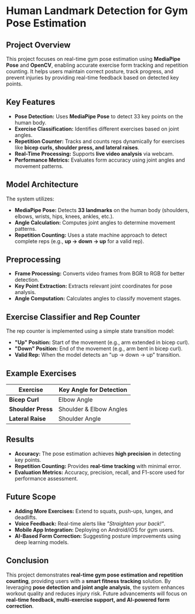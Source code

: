 # Human Landmark Detection for Gym Pose Estimation

## Project Overview
This project focuses on real-time gym pose estimation using **MediaPipe Pose** and **OpenCV**, enabling accurate exercise form tracking and repetition counting. It helps users maintain correct posture, track progress, and prevent injuries by providing real-time feedback based on detected key points.

## Key Features
- **Pose Detection:** Uses **MediaPipe Pose** to detect 33 key points on the human body.
- **Exercise Classification:** Identifies different exercises based on joint angles.
- **Repetition Counter:** Tracks and counts reps dynamically for exercises like **bicep curls, shoulder press, and lateral raises**.
- **Real-Time Processing:** Supports **live video analysis** via webcam.
- **Performance Metrics:** Evaluates form accuracy using joint angles and movement patterns.

## Model Architecture
The system utilizes:
- **MediaPipe Pose:** Detects **33 landmarks** on the human body (shoulders, elbows, wrists, hips, knees, ankles, etc.).
- **Angle Calculation:** Computes joint angles to determine movement patterns.
- **Repetition Counting:** Uses a state machine approach to detect complete reps (e.g., **up → down → up** for a valid rep).

## Preprocessing
- **Frame Processing:** Converts video frames from BGR to RGB for better detection.
- **Key Point Extraction:** Extracts relevant joint coordinates for pose analysis.
- **Angle Computation:** Calculates angles to classify movement stages.

## Exercise Classifier and Rep Counter
The rep counter is implemented using a simple state transition model:
- **"Up" Position:** Start of the movement (e.g., arm extended in bicep curl).
- **"Down" Position:** End of the movement (e.g., arm bent in bicep curl).
- **Valid Rep:** When the model detects an "up → down → up" transition.

## Example Exercises
| Exercise           | Key Angle for Detection |
|--------------------|-------------------------|
| **Bicep Curl**     | Elbow Angle             |
| **Shoulder Press** | Shoulder & Elbow Angles |
| **Lateral Raise**  | Shoulder Angle          |

## Results
- **Accuracy:** The pose estimation achieves **high precision** in detecting key points.
- **Repetition Counting:** Provides **real-time tracking** with minimal error.
- **Evaluation Metrics:** Accuracy, precision, recall, and F1-score used for performance assessment.

## Future Scope
- **Adding More Exercises:** Extend to squats, push-ups, lunges, and deadlifts.
- **Voice Feedback:** Real-time alerts like *"Straighten your back!"*.
- **Mobile App Integration:** Deploying on Android/iOS for gym users.
- **AI-Based Form Correction:** Suggesting posture improvements using deep learning models.

## Conclusion
This project demonstrates **real-time gym pose estimation and repetition counting**, providing users with a **smart fitness tracking** solution. By leveraging **pose detection and joint angle analysis**, the system enhances workout quality and reduces injury risk. Future advancements will focus on **real-time feedback, multi-exercise support, and AI-powered form correction**.
